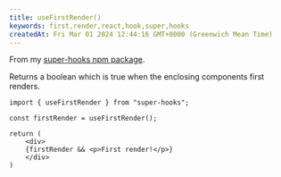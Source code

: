 ```yaml
---
title: useFirstRender()
keywords: first,render,react,hook,super,hooks
createdAt: Fri Mar 01 2024 12:44:16 GMT+0000 (Greenwich Mean Time)
---
```


From my [super-hooks npm package](https://www.npmjs.com/package/super-hooks).

Returns a boolean which is true when the enclosing components first renders.

```
import { useFirstRender } from "super-hooks";
    
const firstRender = useFirstRender();  

return (
    <div>
    {firstRender && <p>First render!</p>}
    </div>
)
```
